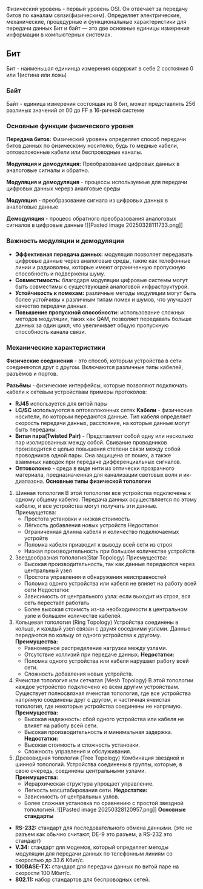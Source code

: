 Физический уровень - первый уровень OSI. Он отвечает за передачу битов по каналам связи(физическим). Определяет электрические, механические, процедурные и функциональные характеристики для передачи данных
Бит и байт — это две основные единицы измерения информации в компьютерных системах.
## **Бит**
Бит - наименьшая едининца измерения содержит в себе 2 состояния 0 или 1(истина или ложь)

### **Байт**
Байт - единица измерения состоящая из 8 бит, может представлять 256 разлиных значений от 00 до FF в 16-ричной системе

### **Основные функции физического уровня**
**Передача битов:** Физический уровень определяет способ передачи битов данных по физическому носителю, будь то медные кабели, оптоволоконные кабели или беспроводные каналы.

**Модуляция и демодуляция:** Преобразование цифровых данных в аналоговые сигналы и обратно.

**Модуляция и демодуляция** - процессы используемые для передачи цифровых данных черерз аналговые среды 

**Модуляция** - преобразование сигнала из цифровых данных в аналоговые данные

**Демодуляция** - процесс обратного преобразования аналоговых сигналов в цифровые данные 
![[Pasted image 20250328111733.png]]

### **Важность модуляции и демодуляции**
- **Эффективная передача данных:** модуляция позволяет передавать цифровые данные через аналоговые среды, такие как телефонные линии и радиоволны, которые имеют ограниченную пропускную способность и подвержены шуму.
- **Совместимость:** благодаря модуляции цифровые системы могут быть совместимы с существующей аналоговой инфраструктурой.
- **Устойчивость к помехам:** различные методы модуляции могут быть более устойчивы к различным типам помех и шумов, что улучшает качество передачи данных.
- **Повышение пропускной способности:** использование сложных методов модуляции, таких как QAM, позволяет передавать больше данных за один цикл, что увеличивает общую пропускную способность канала связи.
### **Механические характеристики**
**Физические соедниения** - это способ, которым устройства в сети соединяются друг с другом. Включаются различные типы кабелей, разъёмов и портов. 

**Разъёмы** - физические интерфейсы, которые позволяют подключать кабели к сетевым устройствам примеры протоколов:
- **RJ45** используется для витой пары
- **LC/SC** используются в оптоволоконных сетях
**Кабели** - физические носители, по которым передаются данные. Тип кабеля определяет скорость передачи данных, расстояние, на которые данные могут быть переданы.
- **Витая пара(Twisted Pair)** - Представляет собой одну или несколько пар изолированных между собой. Свивание проводников производится с целью повышения степени связи между собой проводников одной пары. Она защищена от помех, а также взаимных наводок при передаче дифференциальных сигналов.
- **Оптоволокно** - среда в виде нити из оптически прозрачного материала, предназначенная для канализации световых волн и ик-диапазона. 
**Основные типы физической топологии**
1. Шинная топология
	В этой топологии все устройства подключены к одному общему кабелю. Передача данных осуществляется по этому кабелю, и все устройства могут получать эти данные. 
	Приемущетсва:
	- Простота установки и низкая стоимость
	- Лёгкость добавления новых устройств
	Недостатки:
	- Ограниченная длинна кабеля и количество подключаемых устройтв
	- Поломка кабеля приаводит к выводу всей сети из строя
	- Низкая производительность при большом количестве устройств
2. Звездообразная топология(Star Topology)
	Приемущества: 
	- Высокая производительность, так как данные передаются через центральный узел
	- Простота управления и обнаружения неисправностей
	- Поломка одонго устройства или кабеля не влияет на работу всей сети
	Недостатки:
	- Зависимость от центрального узла: если выходит из строя, вся сеть перестаёт работать 
	- Более высокая стоимсть из-за необходимости в центральном узле и большем количестве кабелей. 
 3. Кольцевая топология (Ring Topology)
	Устройства соединены в кольцо, и каждый узел связан с двумя соседними узлами. Данные передаются по кольцу от одного устройства к другому.  
	**Преимущества:**  
	- Равномерное распределение нагрузки между узлами.
	- Отсутствие коллизий при передаче данных.
	**Недостатки:**  
	- Поломка одного устройства или кабеля нарушает работу всей сети.
	- Сложность добавления новых устройств.
4. Ячеистая топология или сетчатая (Mesh Topology)
	В этой топологии каждое устройство подключено ко всем другим устройствам. Существует полносвязная ячеистая топология, где все устройства напрямую соединены друг с другом, и частичная ячеистая топология, где некоторые устройства соединены не напрямую.  
	**Преимущества:**  
	- Высокая надежность: сбой одного устройства или кабеля не влияет на работу всей сети.
	- Высокая производительность и минимальная задержка.
	**Недостатки:**  
	- Высокая стоимость и сложность установки.
	- Сложность управления и обслуживания.
 5. Древовидная топология (Tree Topology)
	Комбинация звездной и шинной топологий. Устройства соединены в группы, которые, в свою очередь, соединены центральными узлами.  
	**Преимущества:**  
	- Иерархическая структура упрощает управление.
	- Легкость масштабирования сети.
	**Недостатки:**  
	- Зависимость от центральных узлов.
	- Более сложная установка по сравнению с простой звездной топологией.
![[Pasted image 20250328120957.png]]
**Основные стандарты**
- **RS-232:** стандарт для последовательного обмена данными. (это не разъем как обычно считают, DE-9 это разъем, а RS-232 это стандарт)
- **V.34:** стандарт для модемов, который определяет методы модуляции для передачи данных по телефонным линиям со скоростью до 33.6 Кбит/с.
- **100BASE-TX:** стандарт для передачи данных по витой паре на скорости 100 Мбит/с.
- **802.11:** набор стандартов для беспроводных сетей.

